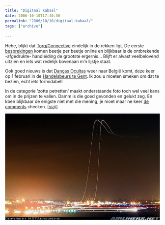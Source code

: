 ```yaml
---
title: "Digitaal kabaal"
date: 2006-10-10T17:40:50
permalink: "2006/10/10/digitaal-kabaal/"
tags: ["archive"]

---
```

Hehe, blijkt dat [Torq/Connective](http://www.m-audio.com/products/en_us/Conectiv-main.html "http://www.m-audio.com/products/en_us/Conectiv-main.html") eindelijk in de rekken ligt. De eerste [besprekingen](http://createdigitalmusic.com/2006/10/09/m-audio-torqconectiv-dj-early-adopters-share-tips-and-reviews/ "http://createdigitalmusic.com/2006/10/09/m-audio-torqconectiv-dj-early-adopters-share-tips-and-reviews/") komen beetje per beetje online en blijkbaar is de ontbrekende -afgedrukte- handleiding de grootste ergernis… Blijft er alvast veelbelovend uitzien en iets wat redelijk bovenaan m’n lijstje staat.

Ook goed nieuws is dat [Danças Ocultas](http://dancasocultas.weblog.com.pt/ "http://dancasocultas.weblog.com.pt/") weer naar België komt, deze keer op 1 februari in de [Handelsbeurs te Gent](http://www.handelsbeurs.be/concert.php?c=53 "http://www.handelsbeurs.be/concert.php?c=53"). Ik zou u moeten smeken om dat te bezien, echt iets formidabel!

In de categorie ‘zotte petretten’ maakt onderstaande foto toch wel veel kans om in de prijzen te vallen. Damm is die goed gevonden en gelukt zeg. En kben blijkbaar de enigste niet met die mening, je moet maar ne keer [de comments](http://www.airliners.net/open.file/0925096/M/ "http://www.airliners.net/open.file/0925096/M/") checken. \[[via](http://www.makezine.com/blog/archive/2006/10/time_lapse_phot.html "http://www.makezine.com/blog/archive/2006/10/time_lapse_phot.html")\]  
[](http://www.donebysimon.be/2006/10/10/digitaal-kabaal/tafe-off/ "http://www.airliners.net/open.file/0925096/M/")

[![Tafe-off](/images/blog/2006/10/takeof.jpg)](http://www.donebysimon.be/2006/10/10/digitaal-kabaal/tafe-off/ "http://www.airliners.net/open.file/0925096/M/")
